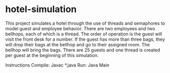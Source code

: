 # hotel-simulation
This project simulates a hotel through the use of threads and semaphores to model guest and employee behavior. There are two employees and two bellhops, each of which is a thread. The order of operation is the guest will visit the front desk for a number. If the guest has more than three bags, they will drop their bags at the bellhop and go to their assigned room. The bellhop will bring the bags. There are 25 guests and one thread is created per guest at the beginning of this simulation.

Instructions 
Compile: Javac *.java
Run: Java Main
